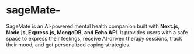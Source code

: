 # sageMate-
SageMate is an AI-powered mental health companion built with **Next.js, Node.js, Express.js, MongoDB, and Echo API**.   It provides users with a safe space to express their feelings, receive AI-driven therapy sessions, track their mood, and get personalized coping strategies.  
